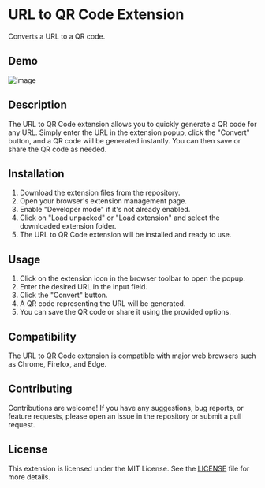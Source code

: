 # URL to QR Code Extension

Converts a URL to a QR code.

## Demo

![image](https://github.com/IT810/Link-To-QR-Code-Extension/assets/55732539/4fada74e-06e5-43de-b086-e0a4bf0af1cb)

## Description

The URL to QR Code extension allows you to quickly generate a QR code for any URL. Simply enter the URL in the extension popup, click the "Convert" button, and a QR code will be generated instantly. You can then save or share the QR code as needed.

## Installation

1. Download the extension files from the repository.
2. Open your browser's extension management page.
3. Enable "Developer mode" if it's not already enabled.
4. Click on "Load unpacked" or "Load extension" and select the downloaded extension folder.
5. The URL to QR Code extension will be installed and ready to use.

## Usage

1. Click on the extension icon in the browser toolbar to open the popup.
2. Enter the desired URL in the input field.
3. Click the "Convert" button.
4. A QR code representing the URL will be generated.
5. You can save the QR code or share it using the provided options.

## Compatibility

The URL to QR Code extension is compatible with major web browsers such as Chrome, Firefox, and Edge.

## Contributing

Contributions are welcome! If you have any suggestions, bug reports, or feature requests, please open an issue in the repository or submit a pull request.

## License

This extension is licensed under the MIT License. See the [LICENSE](LICENSE) file for more details.
